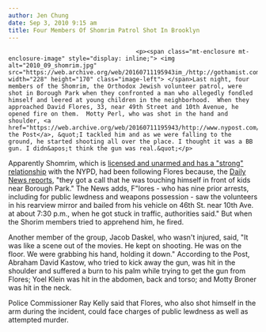 ```yaml
---
author: Jen Chung
date: Sep 3, 2010 9:15 am
title: Four Members Of Shomrim Patrol Shot In Brooklyn
---
```


	
										<p><span class="mt-enclosure mt-enclosure-image" style="display: inline;"> <img alt="2010_09_shomrim.jpg" src="https://web.archive.org/web/20160711195943im_/http://gothamist.com/attachments/jen/2010_09_shomrim.jpg" width="228" height="170" class="image-left"> </span>Last night, four members of the Shomrim, the Orthodox Jewish volunteer patrol, were shot in Borough Park when they confronted a man who allegedly fondled himself and leered at young children in the neighborhood.  When they approached David Flores, 33, near 49th Street and 10th Avenue, he opened fire on them.  Motty Perl, who was shot in the hand and shoulder, <a href="https://web.archive.org/web/20160711195943/http://www.nypost.com/p/news/local/brooklyn/klyn_patrol_shot_0hNu6RCgtqft4Q2YbwptTN#ixzz0yTLBUVmd">told the Post</a>, &quot;I tackled him and as we were falling to the ground, he started shooting all over the place. I thought it was a BB gun. I didn&apos;t think the gun was real.&quot;</p>

<p>Apparently Shomrim, which is <a href="https://web.archive.org/web/20160711195943/http://www.nytimes.com/2010/09/03/nyregion/03shot.html?_r=2&amp;hpw">licensed and unarmed and has a &quot;strong&quot; relationship</a> with the NYPD, had been following Flores  because, the <a href="https://web.archive.org/web/20160711195943/http://www.nydailynews.com/ny_local/2010/09/03/2010-09-03_shomrim_members_shot_in_attack.html">Daily News reports</a>, &quot;they got a call that he was touching himself in front of kids near Borough Park.&quot; The News adds, F&quot;lores - who has nine prior arrests, including for public lewdness and weapons possession - saw the volunteers in his rearview mirror and bailed from his vehicle on 46th St. near 10th Ave. at about 7:30 p.m., when he got stuck in traffic, authorities said.&quot; But when the Shorim members tried to apprehend him, he fired.</p>

<p>Another member of the group, Jacob Daskel, who wasn&apos;t injured, said, &quot;It was like a scene out of the movies. He kept on shooting. He was on the floor.  We were grabbing his hand, holding it down.&quot; According to the Post, Abraham David Kastow, who tried to kick away the gun, was hit in the shoulder and suffered a burn to his palm while trying to get the gun from Flores; Yoel Klein was hit in the abdomen, back and torso; and Motty Broner was hit in the neck.  </p>

<p>Police Commissioner Ray Kelly said that Flores, who also shot himself in the arm during the incident, could face charges of public lewdness as well as attempted murder.</p>					
										
									
				